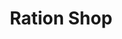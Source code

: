 ---
title: "Ration Shop"
url: /thiruvananthapuram/ration-shop-balaramapuram-poovar-road/
shop: convenience
---